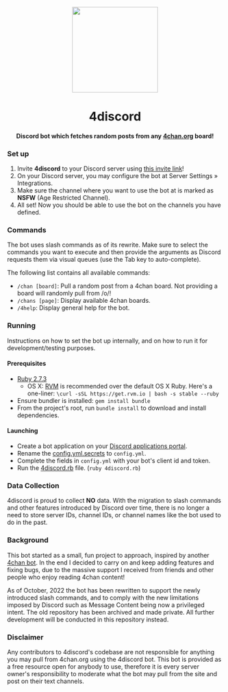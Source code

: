 <p align="center">
  <img height="200" width="200" src="https://repository-images.githubusercontent.com/549282531/dd3bd1f6-7276-4979-9b78-34255b3848e1"  alt=""/>
</p>

<h1 align="center">4discord</h1>

<h4 align="center">Discord bot which fetches random posts from any <a href="https://4chan.org/" target="_blank">4chan.org</a> board!</h4>

### Set up
  1. Invite **4discord** to your Discord server using 
[this invite link](https://discord.com/api/oauth2/authorize?client_id=780529113118539798&permissions=60416&scope=bot)!
  2. On your Discord server, you may configure the bot at Server Settings » Integrations.
  3. Make sure the channel where you want to use the bot at is marked as **NSFW** (Age Restricted Channel).
  4. All set! Now you should be able to use the bot on the channels you have defined.

### Commands
The bot uses slash commands as of its rewrite. Make sure to select the commands you want to execute and then provide
the arguments as Discord requests them via visual queues (use the Tab key to auto-complete).

The following list contains all available commands:
  * `/chan [board]`: Pull a random post from a 4chan board. Not providing a board will randomly pull from /o/!
  * `/chans [page]`: Display available 4chan boards.
  * `/4help`: Display general help for the bot.

### Running
Instructions on how to set the bot up internally, and on how to run it for development/testing purposes.

#### Prerequisites
* [Ruby 2.7.3](https://www.ruby-lang.org/)
  * OS X: [RVM](http://rvm.io) is recommended over the default OS X Ruby. Here's a one-liner:
`\curl -sSL https://get.rvm.io | bash -s stable --ruby`
* Ensure bundler is installed: `gem install bundle`
* From the project's root, run `bundle install` to download and install dependencies.

#### Launching
* Create a bot application on your [Discord applications portal](https://discord.com/developers/applications).
* Rename the [config.yml.secrets](https://github.com/BGMP/4discord/blob/master/config/config.yml.secrets) to `config.yml`.
* Complete the fields in `config.yml` with your bot's client id and token.
* Run the [4discord.rb](https://github.com/BGMP/4discord/blob/master/src/4discord.rb) file. (`ruby 4discord.rb`)

### Data Collection
4discord is proud to collect **NO** data. With the migration to slash commands and other features introduced by Discord
over time, there is no longer a need to store server IDs, channel IDs, or channel names like the bot used to do in the
past. 

### Background
This bot started as a small, fun project to approach, inspired by another
[4chan bot](https://github.com/Romejanic/4chan-Discord-Bot). In the end I decided to carry on and keep adding
features and fixing bugs, due to the massive support I received from friends and other people who enjoy reading 4chan
content!

As of October, 2022 the bot has been rewritten to support the newly introduced slash commands, and to comply with the
new limitations imposed by Discord such as Message Content being now a privileged intent. The old repository has been
archived and made private. All further development will be conducted in this repository instead.

### Disclaimer
Any contributors to 4discord's codebase are not responsible for anything you may pull from 4chan.org using the 4discord
bot. This bot is provided as a free resource open for anybody to use, therefore it is every server owner's
responsibility to moderate what the bot may pull from the site and post on their text channels.
